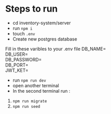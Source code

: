 # Steps to run 
-  cd inventory-system/server
- run `npm i`
- touch `.env`
- Create new postgres database

Fill in these varibles to your .env file
DB_NAME= <br/>
DB_USER= <br/>
DB_PASSWORD= <br/>
DB_PORT= <br/>
JWT_KET= <br/>

- run `npm run dev`
- open another terminal 
- In the second terminal run :
1. `npm run migrate`
2. `npm run seed`

